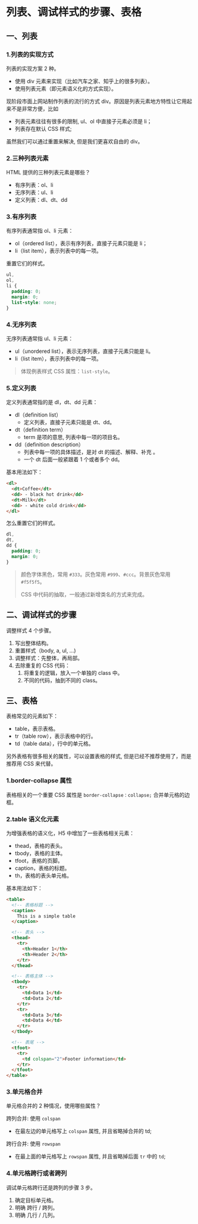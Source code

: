 # 列表、调试样式的步骤、表格

## 一、列表

### 1.列表的实现方式

列表的实现方案 2 种。

- 使用 div 元素来实现（比如汽车之家、知乎上的很多列表）。
- 使用列表元素（即元素语义化的方式实现）。

现阶段市面上网站制作列表的流行的方式 div。原因是列表元素地方特性让它用起来不是非常方便，比如

- 列表元素往往有很多的限制, ul、ol 中直接子元素必须是 li；
- 列表存在默认 CSS 样式;

虽然我们可以通过重置来解决, 但是我们更喜欢自由的 div。

### 2.三种列表元素

HTML 提供的三种列表元素是哪些？

- 有序列表：ol、li
- 无序列表：ul、li
- 定义列表：dl、dt、dd

### 3.有序列表

有序列表通常指 ol、li 元素：

- ol（ordered list），表示有序列表，直接子元素只能是 li；
- li（list item），表示列表中的每一项。

重置它们的样式。

```css
ul,
ol,
li {
  padding: 0;
  margin: 0;
  list-style: none;
}
```

### 4.无序列表

无序列表通常指 ul、li 元素：

- ul（unordered list），表示无序列表，直接子元素只能是 li。
- li（list item），表示列表中的每一项。

> 体现例表样式 CSS 属性：`list-style`。

### 5.定义列表

定义列表通常指的是 dl，dt、dd 元素：

- dl（definition list）
  - 定义列表，直接子元素只能是 dt、dd。
- dt（definition term）
  - term 是项的意思, 列表中每一项的项目名。
- dd（definition description）
  - 列表中每一项的具体描述，是对 dt 的描述、解释、补充 。
  - 一个 dt 后面一般紧跟着 1 个或者多个 dd。

基本用法如下：

```html
<dl>
  <dt>Coffee</dt>
  <dd> - black hot drink</dd>
  <dt>Milk</dt>
  <dd> - white cold drink</dd>
</dl>
```

怎么重置它们的样式。

```css
dl,
dt,
dd {
  padding: 0;
  margin: 0;
}
```

> 颜色字体黑色，常用 `#333`。灰色常用 `#999`、`#ccc`。背景灰色常用 `#f5f5f5`。
>
> CSS 中代码的抽取，一般通过新增类名的方式来完成。

## 二、调试样式的步骤

调整样式 4 个步骤。

1. 写出整体结构。
2. 重置样式（body, a, ul, ...)
3. 调整样式：先整体，再局部。
4. 去除重复的 CSS 代码：
   1. 将重复的逻辑，放入一个单独的 class 中。
   2. 不同的代码，抽到不同的 class。

## 三、表格

表格常见的元素如下：

- table，表示表格。
- tr（table row），表示表格中的行。
- td（table data），行中的单元格。

另外表格有很多相关的属性，可以设置表格的样式, 但是已经不推荐使用了，而是推荐用 CSS 来代替。

### 1.border-collapse 属性

表格相关的一个重要 CSS 属性是 `border-collapse：collapse;` 合并单元格的边框。

### 2.table 语义化元素

为增强表格的语义化，H5 中增加了一些表格相关元素：

- thead，表格的表头。
- tbody，表格的主体。
- tfoot，表格的页脚。
- caption，表格的标题。
- th，表格的表头单元格。

基本用法如下：

```html
<table>
  <!-- 表格标题 -->
  <caption>
    This is a simple table
  </caption>

  <!-- 表头 -->
  <thead>
    <tr>
      <th>Header 1</th>
      <th>Header 2</th>
    </tr>
  </thead>

  <!-- 表格主体 -->
  <tbody>
    <tr>
      <td>Data 1</td>
      <td>Data 2</td>
    </tr>
    <tr>
      <td>Data 3</td>
      <td>Data 4</td>
    </tr>
  </tbody>

  <!-- 表尾 -->
  <tfoot>
    <tr>
      <td colspan="2">Footer information</td>
    </tr>
  </tfoot>
</table>
```

### 3.单元格合并

单元格合并的 2 种情况，使用哪些属性？

跨列合并: 使用 `colspan`

- 在最左边的单元格写上 `colspan` 属性, 并且省略掉合并的 td;

跨行合并: 使用 `rowspan`

- 在最上面的单元格写上 `rowspan` 属性, 并且省略掉后面 `tr` 中的 `td`;

### 4.单元格跨行或者跨列

调试单元格跨行还是跨列的步骤 3 步。

1. 确定目标单元格。
2. 明确 跨行 / 跨列。
3. 明确 几行 / 几列。
